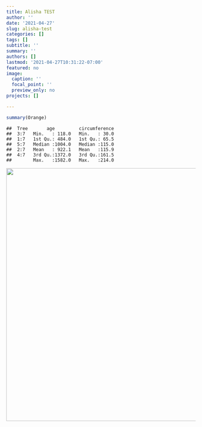 ```yaml
---
title: Alisha TEST
author: ''
date: '2021-04-27'
slug: alisha-test
categories: []
tags: []
subtitle: ''
summary: ''
authors: []
lastmod: '2021-04-27T10:31:22-07:00'
featured: no
image:
  caption: ''
  focal_point: ''
  preview_only: no
projects: []

---
```


```r
summary(Orange)
```

```
##  Tree       age         circumference  
##  3:7   Min.   : 118.0   Min.   : 30.0  
##  1:7   1st Qu.: 484.0   1st Qu.: 65.5  
##  5:7   Median :1004.0   Median :115.0  
##  2:7   Mean   : 922.1   Mean   :115.9  
##  4:7   3rd Qu.:1372.0   3rd Qu.:161.5  
##        Max.   :1582.0   Max.   :214.0
```

<img src="{{< blogdown/postref >}}index_files/figure-html/unnamed-chunk-2-1.png" width="672" />
